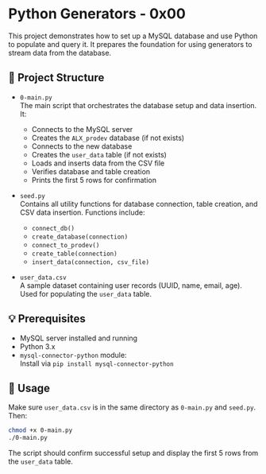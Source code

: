 # Python Generators - 0x00

This project demonstrates how to set up a MySQL database and use Python to populate and query it. It prepares the foundation for using generators to stream data from the database.

## 📁 Project Structure

- `0-main.py`  
  The main script that orchestrates the database setup and data insertion. It:
  - Connects to the MySQL server
  - Creates the `ALX_prodev` database (if not exists)
  - Connects to the new database
  - Creates the `user_data` table (if not exists)
  - Loads and inserts data from the CSV file
  - Verifies database and table creation
  - Prints the first 5 rows for confirmation

- `seed.py`  
  Contains all utility functions for database connection, table creation, and CSV data insertion. Functions include:
  - `connect_db()`
  - `create_database(connection)`
  - `connect_to_prodev()`
  - `create_table(connection)`
  - `insert_data(connection, csv_file)`

- `user_data.csv`  
  A sample dataset containing user records (UUID, name, email, age). Used for populating the `user_data` table.

## 💡 Prerequisites

- MySQL server installed and running
- Python 3.x
- `mysql-connector-python` module:  
  Install via `pip install mysql-connector-python`

## 🚀 Usage

Make sure `user_data.csv` is in the same directory as `0-main.py` and `seed.py`. Then:

```bash
chmod +x 0-main.py
./0-main.py
````

The script should confirm successful setup and display the first 5 rows from the `user_data` table.


